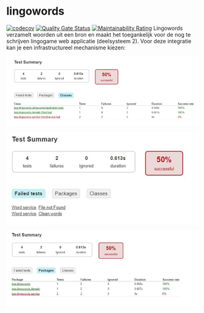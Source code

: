 # lingowords
[![codecov](https://codecov.io/gh/MeesterVers/lingowords/branch/master/graph/badge.svg)](https://codecov.io/gh/MeesterVers/lingowords)
[![Quality Gate Status](https://sonarcloud.io/api/project_badges/measure?project=MeesterVers_lingowords&metric=alert_status)](https://sonarcloud.io/dashboard?id=MeesterVers_lingowords)
[![Maintainability Rating](https://sonarcloud.io/api/project_badges/measure?project=MeesterVers_lingowords&metric=sqale_rating)](https://sonarcloud.io/dashboard?id=MeesterVers_lingowords)
Lingowords verzamelt woorden uit een bron en maakt het toegankelijk voor de nog te schrijven lingogame web applicatie (deelsysteem 2). Voor deze integratie kan je een infrastructureel mechanisme kiezen:

![Alt text](lingo-words-class-report.JPG?raw=true "JaCoCo Class Report")

![Alt text](lingo-words-failedtest-report.JPG?raw=true "JaCoCo Failed Test Report")

![Alt text](lingo-words-packagesreport.JPG?raw=true "JaCoCo Packages Test Report")
